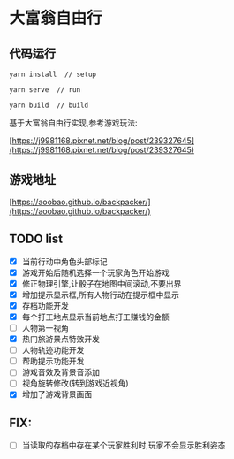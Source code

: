 # 大富翁自由行

## 代码运行
```
yarn install  // setup

yarn serve  // run

yarn build  // build
```
基于大富翁自由行实现,参考游戏玩法:

[https://j9981168.pixnet.net/blog/post/239327645](https://j9981168.pixnet.net/blog/post/239327645)

## 游戏地址

[https://aoobao.github.io/backpacker/](https://aoobao.github.io/backpacker/)

## TODO list

- [x] 当前行动中角色头部标记
- [x] 游戏开始后随机选择一个玩家角色开始游戏
- [x] 修正物理引擎,让骰子在地图中间滚动,不要出界
- [x] 增加提示显示框,所有人物行动在提示框中显示
- [x] 存档功能开发
- [x] 每个打工地点显示当前地点打工赚钱的金额
- [ ] 人物第一视角
- [x] 热门旅游景点特效开发
- [ ] 人物轨迹功能开发
- [ ] 帮助提示功能开发
- [ ] 游戏音效及背景音添加
- [ ] 视角旋转修改(转到游戏近视角)
- [x] 增加了游戏背景画面

## FIX:

- [ ] 当读取的存档中存在某个玩家胜利时,玩家不会显示胜利姿态
